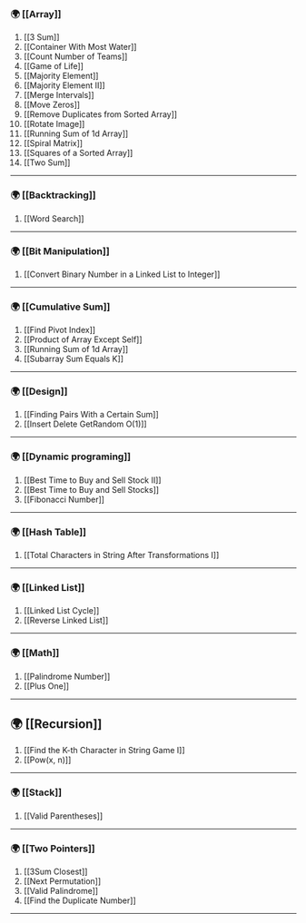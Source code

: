 ### 🌍 [[Array]]

1. [[3 Sum]]
2. [[Container With Most Water]]
3. [[Count Number of Teams]]
4. [[Game of Life]]
5. [[Majority Element]]
6. [[Majority Element II]] 
7. [[Merge Intervals]]
8. [[Move Zeros]]
9. [[Remove Duplicates from Sorted Array]]
10. [[Rotate Image]]
11. [[Running Sum of 1d Array]]
12. [[Spiral Matrix]]
13. [[Squares of a Sorted Array]]
14. [[Two Sum]]

--- 
### 🌍 [[Backtracking]]

1.  [[Word Search]]

--- 
### 🌍 [[Bit Manipulation]]

1.  [[Convert Binary Number in a Linked List to Integer]]

--- 
### 🌍 [[Cumulative Sum]]

1. [[Find Pivot Index]]
2. [[Product of Array Except Self]]
3. [[Running Sum of 1d Array]]
4. [[Subarray Sum Equals K]]

---
### 🌍 [[Design]]

1. [[Finding Pairs With a Certain Sum]]
2. [[Insert Delete GetRandom O(1)]]

---
### 🌍 [[Dynamic programing]]

1. [[Best Time to Buy and Sell Stock II]]
2. [[Best Time to Buy and Sell Stocks]]
3. [[Fibonacci Number]]
--- 
### 🌍 [[Hash Table]]

1. [[Total Characters in String After Transformations I]]
--- 
### 🌍 [[Linked List]]

1. [[Linked List Cycle]]
2. [[Reverse Linked List]]
---
### 🌍 [[Math]]

1. [[Palindrome Number]]
2. [[Plus One]]
---
## 🌍 [[Recursion]]

1. [[Find the K-th Character in String Game I]]
2. [[Pow(x, n)]]
---

### 🌍 [[Stack]]

1. [[Valid Parentheses]]

---
### 🌍 [[Two Pointers]]

1. [[3Sum Closest]]
2. [[Next Permutation]]
3. [[Valid Palindrome]]
4. [[Find the Duplicate Number]]

---